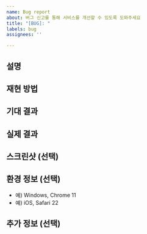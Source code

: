 ```yaml
---
name: Bug report
about: 버그 신고를 통해 서비스를 개선할 수 있도록 도와주세요
title: "[BUG]: "
labels: bug
assignees: ''

---
```


## 설명

## 재현 방법

## 기대 결과

## 실제 결과

## 스크린샷 (선택)

## 환경 정보 (선택)

- 예) Windows, Chrome 11
- 예) iOS, Safari 22

## 추가 정보 (선택)
